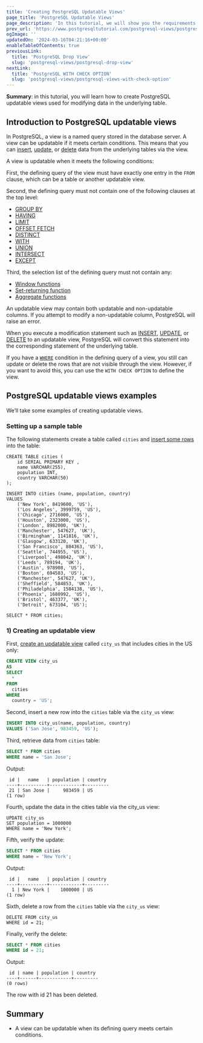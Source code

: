 ```yaml
---
title: 'Creating PostgreSQL Updatable Views'
page_title: 'PostgreSQL Updatable Views'
page_description: 'In this tutorial, we will show you the requirements of PostgreSQL updatable views and how to create updatable views.'
prev_url: 'https://www.postgresqltutorial.com/postgresql-views/postgresql-updatable-views/'
ogImage: ''
updatedOn: '2024-03-16T04:21:16+00:00'
enableTableOfContents: true
previousLink:
  title: 'PostgreSQL Drop View'
  slug: 'postgresql-views/postgresql-drop-view'
nextLink:
  title: 'PostgreSQL WITH CHECK OPTION'
  slug: 'postgresql-views/postgresql-views-with-check-option'
---
```


**Summary**: in this tutorial, you will learn how to create PostgreSQL updatable views used for modifying data in the underlying table.

## Introduction to PostgreSQL updatable views

In PostgreSQL, a view is a named query stored in the database server. A view can be updatable if it meets certain conditions. This means that you can [insert](../postgresql-tutorial/postgresql-insert), [update](../postgresql-tutorial/postgresql-update), or [delete](../postgresql-tutorial/postgresql-delete) data from the underlying tables via the view.

A view is updatable when it meets the following conditions:

First, the defining query of the view must have exactly one entry in the `FROM` clause, which can be a table or another updatable view.

Second, the defining query must not contain one of the following clauses at the top level:

- [GROUP BY](../postgresql-tutorial/postgresql-group-by)
- [HAVING](../postgresql-tutorial/postgresql-having)
- [LIMIT](../postgresql-tutorial/postgresql-limit)
- [OFFSET FETCH](../postgresql-tutorial/postgresql-fetch)
- [DISTINCT](../postgresql-tutorial/postgresql-select-distinct)
- [WITH](../postgresql-tutorial/postgresql-cte)
- [UNION](../postgresql-tutorial/postgresql-union)
- [INTERSECT](../postgresql-tutorial/postgresql-intersect)
- [EXCEPT](/postgresql/postgresql-tutorial/postgresql-tutorial/postgresql-except/)

Third, the selection list of the defining query must not contain any:

- [Window functions](../postgresql-window-function)
- [Set\-returning function](../postgresql-plpgsql/plpgsql-function-returns-a-table)
- [Aggregate functions](../postgresql-aggregate-functions)

An updatable view may contain both updatable and non\-updatable columns. If you attempt to modify a non\-updatable column, PostgreSQL will raise an error.

When you execute a modification statement such as [INSERT](../postgresql-tutorial/postgresql-insert), [UPDATE](../postgresql-tutorial/postgresql-update), or [DELETE](../postgresql-tutorial/postgresql-delete) to an updatable view, PostgreSQL will convert this statement into the corresponding statement of the underlying table.

If you have a [`WHERE`](../postgresql-tutorial/postgresql-where) condition in the defining query of a view, you still can update or delete the rows that are not visible through the view. However, if you want to avoid this, you can use the `WITH CHECK OPTION` to define the view.

## PostgreSQL updatable views examples

We’ll take some examples of creating updatable views.

### Setting up a sample table

The following statements create a table called `cities` and [insert some rows](../postgresql-tutorial/postgresql-insert-multiple-rows) into the table:

```phpsql
CREATE TABLE cities (
    id SERIAL PRIMARY KEY ,
    name VARCHAR(255),
    population INT,
    country VARCHAR(50)
);

INSERT INTO cities (name, population, country)
VALUES
    ('New York', 8419600, 'US'),
    ('Los Angeles', 3999759, 'US'),
    ('Chicago', 2716000, 'US'),
    ('Houston', 2323000, 'US'),
    ('London', 8982000, 'UK'),
    ('Manchester', 547627, 'UK'),
    ('Birmingham', 1141816, 'UK'),
    ('Glasgow', 633120, 'UK'),
    ('San Francisco', 884363, 'US'),
    ('Seattle', 744955, 'US'),
    ('Liverpool', 498042, 'UK'),
    ('Leeds', 789194, 'UK'),
    ('Austin', 978908, 'US'),
    ('Boston', 694583, 'US'),
    ('Manchester', 547627, 'UK'),
    ('Sheffield', 584853, 'UK'),
    ('Philadelphia', 1584138, 'US'),
    ('Phoenix', 1680992, 'US'),
    ('Bristol', 463377, 'UK'),
    ('Detroit', 673104, 'US');

SELECT * FROM cities;
```

### 1\) Creating an updatable view

First, [create an updatable view](managing-postgresql-views) called `city_us` that includes cities in the US only:

```sql
CREATE VIEW city_us
AS
SELECT
  *
FROM
  cities
WHERE
  country = 'US';
```

Second, insert a new row into the `cities` table via the `city_us` view:

```sql
INSERT INTO city_us(name, population, country)
VALUES ('San Jose', 983459, 'US');
```

Third, retrieve data from `cities` table:

```sql
SELECT * FROM cities
WHERE name = 'San Jose';
```

Output:

```text
 id |   name   | population | country
----+----------+------------+---------
 21 | San Jose |     983459 | US
(1 row)
```

Fourth, update the data in the cities table via the city_us view:

```
UPDATE city_us
SET population = 1000000
WHERE name = 'New York';
```

Fifth, verify the update:

```sql
SELECT * FROM cities
WHERE name = 'New York';
```

Output:

```text
 id |   name   | population | country
----+----------+------------+---------
  1 | New York |    1000000 | US
(1 row)
```

Sixth, delete a row from the `cities` table via the `city_us` view:

```
DELETE FROM city_us
WHERE id = 21;
```

Finally, verify the delete:

```sql
SELECT * FROM cities
WHERE id = 21;
```

Output:

```
 id | name | population | country
----+------+------------+---------
(0 rows)
```

The row with id 21 has been deleted.

## Summary

- A view can be updatable when its defining query meets certain conditions.
